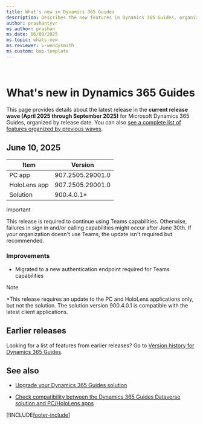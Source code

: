```yaml
---
title: What's new in Dynamics 365 Guides
description: Describes the new features in Dynamics 365 Guides, organized by release date.
author: prashantyvr
ms.author: prashan
ms.date: 06/09/2025
ms.topic: whats-new
ms.reviewer: v-wendysmith
ms.custom: bap-template
---
```


<br />
<!--Keep line break for proper in-app rendering!-->
<!---All links must be in "a hrefs" in order for this page to render correctly in the app!-->

# What's new in Dynamics 365 Guides

This page provides details about the latest release in the **current release wave (April 2025 through September 2025)** for Microsoft Dynamics 365 Guides, organized by release date. You can also <a href="/dynamics365/mixed-reality/guides/version-history" target="_blank">see a complete list of features organized by previous waves</a>.

## June 10, 2025

|Item|Version|
|-------------------------|--------------------------------|
|PC app| 907.2505.29001.0 |
|HoloLens app | 907.2505.29001.0 |
|Solution| 900.4.0.1* |

> [!IMPORTANT]
> This release is required to continue using Teams capabilities. Otherwise, failures in sign in and/or calling capabilities might occur after June 30th. If your organization doesn't use Teams, the update isn't required but recommended.

### Improvements

- Migrated to a new authentication endpoint required for Teams capabilities

> [!NOTE]
> *This release requires an update to the PC and HoloLens applications only, but not the solution. The solution version 900.4.0.1 is compatible with the latest client applications.

## Earlier releases

Looking for a list of features from earlier releases? Go to <a href="/dynamics365/mixed-reality/guides/version-history" target="_blank">Version history for Dynamics 365 Guides</a>.

## See also

- <a href="/dynamics365/mixed-reality/guides/upgrade" target="_blank">Upgrade your Dynamics 365 Guides solution</a>

- <a href="/dynamics365/mixed-reality/guides/admin-apps-solution-compatibility" target="_blank">Check compatibility between the Dynamics 365 Guides Dataverse solution and PC/HoloLens apps</a>


[!INCLUDE[footer-include](../includes/footer-banner.md)]
